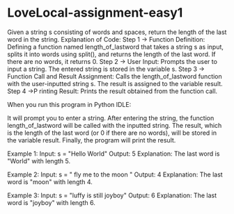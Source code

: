 # LoveLocal-assignment-easy1
Given a string s consisting of words and spaces, return the length of the last word in the string.
Explanation of Code:
Step 1 -> Function Definition: Defining a function named length_of_lastword that takes a string s as input, splits it into words using split(), and returns the length of the last word. If there are no words, it returns 0.
Step 2 -> User Input: Prompts the user to input a string. The entered string is stored in the variable s.
Step 3 -> Function Call and Result Assignment: Calls the length_of_lastword function with the user-inputted string s. The result is assigned to the variable result.
Step 4 ->P rinting Result: Prints the result obtained from the function call.

When you run this program in Python IDLE:

It will prompt you to enter a string.
After entering the string, the function length_of_lastword will be called with the inputted string.
The result, which is the length of the last word (or 0 if there are no words), will be stored in the variable result.
Finally, the program will print the result.

Example 1:
Input: s = "Hello World"
Output: 5
Explanation: The last word is "World" with length 5.

Example 2:
Input: s = "   fly me   to   the moon  "
Output: 4
Explanation: The last word is "moon" with length 4.

Example 3:
Input: s = "luffy is still joyboy"
Output: 6
Explanation: The last word is "joyboy" with length 6.

